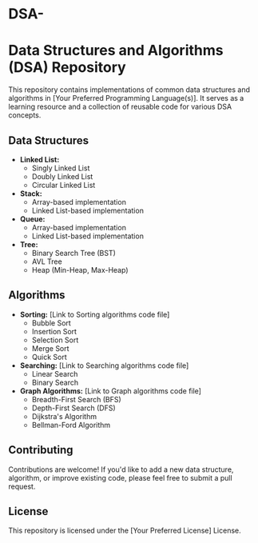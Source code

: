 # DSA-

# Data Structures and Algorithms (DSA) Repository

This repository contains implementations of common data structures and algorithms in [Your Preferred Programming Language(s)]. It serves as a learning resource and a collection of reusable code for various DSA concepts.

## Data Structures

*   **Linked List:** 
    *   Singly Linked List
    *   Doubly Linked List
    *   Circular Linked List
*   **Stack:** 
    *   Array-based implementation
    *   Linked List-based implementation
*   **Queue:** 
    *   Array-based implementation
    *   Linked List-based implementation
*   **Tree:** 
    *   Binary Search Tree (BST)
    *   AVL Tree
    *   Heap (Min-Heap, Max-Heap)


## Algorithms

*   **Sorting:** [Link to Sorting algorithms code file]
    *   Bubble Sort
    *   Insertion Sort
    *   Selection Sort
    *   Merge Sort
    *   Quick Sort
*   **Searching:** [Link to Searching algorithms code file]
    *   Linear Search
    *   Binary Search
*   **Graph Algorithms:** [Link to Graph algorithms code file]
    *   Breadth-First Search (BFS)
    *   Depth-First Search (DFS)
    *   Dijkstra's Algorithm
    *   Bellman-Ford Algorithm

## Contributing

Contributions are welcome! If you'd like to add a new data structure, algorithm, or improve existing code, please feel free to submit a pull request.

## License

This repository is licensed under the [Your Preferred License] License.
